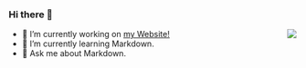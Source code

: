 ### Hi there 👋
<img align="right" src="https://github-readme-stats.vercel.app/api?username=Guleixibian2009&show_icons=true&icon_color=CE1D2D&text_color=718096&bg_color=ffffff&hide_title=true" />

- 🔭 I’m currently working on [my Website!](https://guleixibian2009.github.io/)
- 🌱 I’m currently learning Markdown.
- 💬 Ask me about Markdown.
